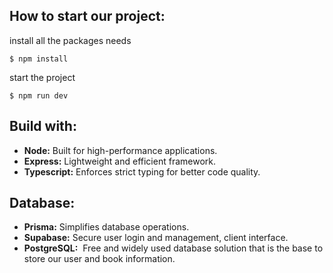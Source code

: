 ## How to start our project:

install all the packages needs
```console
$ npm install 
```

start the project
```console
$ npm run dev 
```

## Build with:
* **Node:** Built for high-performance applications.
* **Express:** Lightweight and efficient framework.
* **Typescript:**   Enforces strict typing for better code quality.

## Database:
* **Prisma:** Simplifies database operations.
* **Supabase:**   Secure user login and management, client interface.
* **PostgreSQL:** ️  Free and widely used database solution that is the base to store our user and book information.

